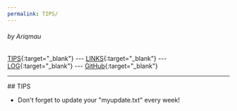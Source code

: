 ```yaml
---
permalink: TIPS/
---
```

###### by Ariqmau
[TIPS](TIPS/){:target="_blank"} --- [LINKS](LINKS/){:target="_blank"} --- [LOG](TXT/mylog.txt){:target="_blank"} --- [GitHub](https://github.com/Ariqmau/os242/){:target="_blank"}
<br>
<hr>
## TIPS

* Don't forget to update your "myupdate.txt" every week!
